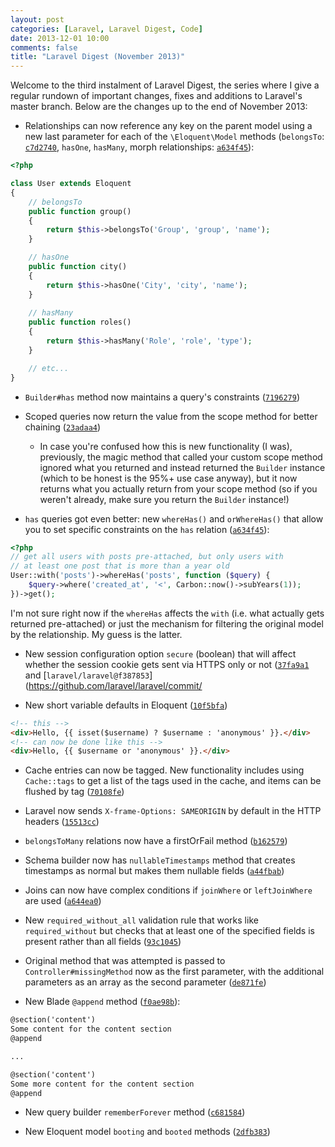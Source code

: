 ```yaml
---
layout: post
categories: [Laravel, Laravel Digest, Code]
date: 2013-12-01 10:00
comments: false
title: "Laravel Digest (November 2013)"
---
```


Welcome to the third instalment of Laravel Digest, the series where I give a regular rundown of important changes, fixes and additions to Laravel's master branch. Below are the changes up to the end of November 2013:

- Relationships can now reference any key on the parent model using a new last parameter for each of the `\Eloquent\Model` methods (`belongsTo`: [`c7d2740`](https://github.com/laravel/framework/commit/c7d2740404251d9e08a24eacbbc42812b038fbaa), `hasOne`, `hasMany`, morph relationships: [`a634f45`](https://github.com/laravel/framework/commit/a634f4a634f457860c8ac7c091da4912351dcdc29562c15)):

``` php
<?php

class User extends Eloquent
{
    // belongsTo
    public function group()
    {
        return $this->belongsTo('Group', 'group', 'name');
    }

    // hasOne
    public function city()
    {
        return $this->hasOne('City', 'city', 'name');
    }
    
    // hasMany
    public function roles()
    {
        return $this->hasMany('Role', 'role', 'type');
    }

    // etc...
}
```

- `Builder#has` method now maintains a query's constraints ([`7196279`](https://github.com/laravel/framework/commit/7196279d1f6c5a9e067beb6f39fea5eaa50e7c19))

- Scoped queries now return the value from the scope method for better chaining ([`23adaa4`](https://github.com/laravel/framework/commit/23adaa4068ad91fd934b58b6f60cef06135a76e3))
    - In case you're confused how this is new functionality (I was), previously, the magic method that called your custom scope method ignored what you returned and instead returned the `Builder` instance (which to be honest is the 95%+ use case anyway), but it now returns what you actually return from your scope method (so if you weren't already, make sure you return the `Builder` instance!)

- `has` queries got even better: new `whereHas()` and `orWhereHas()` that allow you to set specific constraints on the `has` relation ([`a634f45`](https://github.com/laravel/framework/commit/a634f45)):

``` php
<?php
// get all users with posts pre-attached, but only users with
// at least one post that is more than a year old
User::with('posts')->whereHas('posts', function ($query) {
    $query->where('created_at', '<', Carbon::now()->subYears(1));
})->get();
```

I'm not sure right now if the `whereHas` affects the `with` (i.e. what actually gets returned pre-attached) or just the mechanism for filtering the original model by the relationship. My guess is the latter.

- New session configuration option `secure` (boolean) that will affect whether the session cookie gets sent via HTTPS only or not ([`37fa9a1`](https://github.com/laravel/framework/commit/37fa9a1c599069ea475e75cd540b9239f76ecc71) and [`laravel/laravel@f387853`](https://github.com/laravel/laravel/commit/

- New short variable defaults in Eloquent ([`10f5bfa`](https://github.com/laravel/framework/commit/10f5bfae60a799b1f7862cb923e7cf2ecd086816))

``` html
<!-- this -->
<div>Hello, {{ isset($username) ? $username : 'anonymous' }}.</div>
<!-- can now be done like this -->
<div>Hello, {{ $username or 'anonymous' }}.</div>
```

- Cache entries can now be tagged. New functionality includes using `Cache::tags` to get a list of the tags used in the cache, and items can be flushed by tag ([`70108fe`](https://github.com/laravel/framework/commit/70108fe4f456f343325234063aa77b9012ede7dd))

- Laravel now sends `X-frame-Options: SAMEORIGIN` by default in the HTTP headers ([`15513cc`](https://github.com/laravel/framework/commit/15513cc96790e33b7a136db381b06805863d3009))

- `belongsToMany` relations now have a firstOrFail method ([`b162579`](https://github.com/laravel/framework/commit/b162579b3911f59f5ca175d2d90d0a221cf6b109))

- Schema builder now has `nullableTimestamps` method that creates timestamps as normal but makes them nullable fields ([`a44fbab`](https://github.com/laravel/framework/commit/a44fbab722c276fca0b09d7a22e446b7894bee93))

- Joins can now have complex conditions if `joinWhere` or `leftJoinWhere` are used ([`a644ea0`](https://github.com/laravel/framework/commit/a644ea01fc3110b29a8f3a9ac96e039b3478953c))

- New `required_without_all` validation rule that works like `required_without` but checks that at least one of the specified fields is present rather than all fields ([`93c1045`](https://github.com/laravel/framework/commit/93c1045fdea4d115d4a9dbc7ae64793bc7063d52))

- Original method that was attempted is passed to `Controller#missingMethod` now as the first parameter, with the additional parameters as an array as the second parameter ([`de871fe`](https://github.com/laravel/framework/commit/de871fe7db2798071e8ca877d04ba7e6629f9f18))

- New Blade `@append` method ([`f0ae98b`](https://github.com/laravel/framework/commit/f0ae98bfd0b07be739eaf9b9bf3505e916d25ca7)):

``` html
@section('content')
Some content for the content section
@append

...

@section('content')
Some more content for the content section
@append
```

- New query builder `rememberForever` method ([`c681584`](https://github.com/laravel/framework/commit/c6815845956e1cbd7039cefe67157ff0b3e8c557))

- New Eloquent model `booting` and `booted` methods ([`2dfb383`](https://github.com/laravel/framework/commit/2dfb3831d62f4689b9e234a83af46551df273609))
